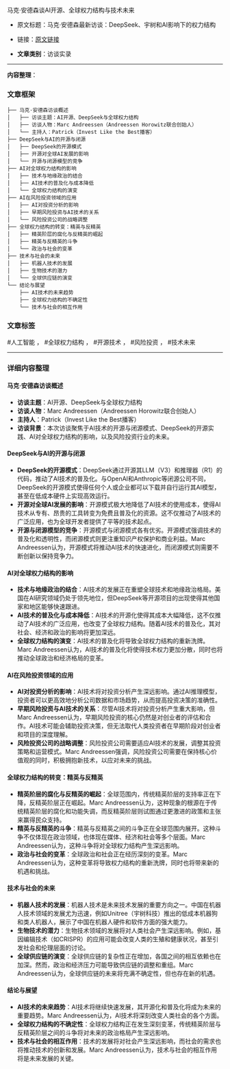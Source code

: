 马克·安德森谈AI开源、全球权力结构与技术未来  
- 原文标题：马克·安德森最新访谈：DeepSeek、宇树和AI影响下的权力结构  
- 链接：[原文链接](https://mp.weixin.qq.com/s/cjYp8bIxuhgvwp7bUuu4vw)  

- **文章类别**：访谈实录  

---

**内容整理**：  

### 文章框架  
```
├── 马克·安德森访谈概述
│   ├── 访谈主题：AI开源、DeepSeek与全球权力结构
│   ├── 访谈人物：Marc Andreessen（Andreessen Horowitz联合创始人）
│   └── 主持人：Patrick（Invest Like the Best播客）
├── DeepSeek与AI的开源与闭源
│   ├── DeepSeek的开源模式
│   ├── 开源对全球AI发展的影响
│   └── 开源与闭源模型的竞争
├── AI对全球权力结构的影响
│   ├── 技术与地缘政治的结合
│   ├── AI技术的普及化与成本降低
│   └── 全球权力结构的演变
├── AI在风险投资领域的应用
│   ├── AI对投资分析的影响
│   ├── 早期风险投资与AI技术的关系
│   └── 风险投资公司的战略调整
├── 全球权力结构的转变：精英与反精英
│   ├── 精英阶层的腐化与反精英的崛起
│   ├── 精英与反精英的斗争
│   └── 政治与社会的变革
├── 技术与社会的未来
│   ├── 机器人技术的发展
│   ├── 生物技术的潜力
│   └── 全球供应链的演变
└── 结论与展望
    ├── AI技术的未来趋势
    ├── 全球权力结构的不确定性
    └── 技术与社会的相互作用
```

### 文章标签  
#人工智能 ， #全球权力结构 ， #开源技术 ， #风险投资 ， #技术未来  

---

### 详细内容整理  

#### 马克·安德森访谈概述  
- **访谈主题**：AI开源、DeepSeek与全球权力结构  
- **访谈人物**：Marc Andreessen（Andreessen Horowitz联合创始人）  
- **主持人**：Patrick（Invest Like the Best播客）  
- **访谈背景**：本次访谈聚焦于AI技术的开源与闭源模式、DeepSeek的开源实践、AI对全球权力结构的影响，以及风险投资行业的未来。  

#### DeepSeek与AI的开源与闭源  
- **DeepSeek的开源模式**：DeepSeek通过开源其LLM（V3）和推理器（R1）的代码，推动了AI技术的普及化。与OpenAI和Anthropic等闭源公司不同，DeepSeek的开源模式使得任何个人或企业都可以下载并自行运行其AI模型，甚至在低成本硬件上实现高效运行。  
- **开源对全球AI发展的影响**：开源模式极大地降低了AI技术的使用成本，使得AI技术从专有、昂贵的工具转变为免费且普及化的资源。这不仅推动了AI技术的广泛应用，也为全球开发者提供了平等的技术起点。  
- **开源与闭源模型的竞争**：开源模式与闭源模式各有优劣。开源模式强调技术的普及化和透明性，而闭源模式则更注重知识产权保护和商业利益。Marc Andreessen认为，开源模式将推动AI技术的快速进化，而闭源模式则需要不断创新以保持竞争力。  

#### AI对全球权力结构的影响  
- **技术与地缘政治的结合**：AI技术的发展正在重塑全球技术和地缘政治格局。美国在AI研究领域仍处于领先地位，但DeepSeek等开源项目的出现使得其他国家和地区能够快速跟进。  
- **AI技术的普及化与成本降低**：AI技术的开源化使得其成本大幅降低，这不仅推动了AI技术的广泛应用，也改变了全球权力结构。随着AI技术的普及化，其对社会、经济和政治的影响将更加深远。  
- **全球权力结构的演变**：AI技术的普及化将导致全球权力结构的重新洗牌。Marc Andreessen认为，AI技术的普及化将使得技术权力更加分散，同时也将推动全球政治和经济格局的变革。  

#### AI在风险投资领域的应用  
- **AI对投资分析的影响**：AI技术将对投资分析产生深远影响。通过AI推理模型，投资者可以更高效地分析公司数据和市场趋势，从而提高投资决策的准确性。  
- **早期风险投资与AI技术的关系**：尽管AI技术将对投资分析产生重大影响，但Marc Andreessen认为，早期风险投资的核心仍然是对创业者的评估和合作。AI技术可能会辅助投资决策，但无法取代人类投资者在早期阶段对创业者和项目的深度理解。  
- **风险投资公司的战略调整**：风险投资公司需要适应AI技术的发展，调整其投资策略和运营模式。Marc Andreessen强调，风险投资公司需要在保持核心价值观的同时，积极拥抱新技术，以应对未来的挑战。  

#### 全球权力结构的转变：精英与反精英  
- **精英阶层的腐化与反精英的崛起**：全球范围内，传统精英阶层的支持率正在下降，反精英阶层正在崛起。Marc Andreessen认为，这种现象的根源在于传统精英阶层的腐化和功能失调，而反精英阶层则试图通过更激进的政策和主张来赢得民众支持。  
- **精英与反精英的斗争**：精英与反精英之间的斗争正在全球范围内展开。这种斗争不仅体现在政治领域，也体现在媒体、经济和社会等多个层面。Marc Andreessen认为，这种斗争将对全球权力结构产生深远影响。  
- **政治与社会的变革**：全球政治和社会正在经历深刻的变革。Marc Andreessen认为，这种变革将导致权力结构的重新洗牌，同时也将带来新的机遇和挑战。  

#### 技术与社会的未来  
- **机器人技术的发展**：机器人技术是未来技术发展的重要方向之一。中国在机器人技术领域的发展尤为迅速，例如Unitree（宇树科技）推出的低成本机器狗和类人机器人，展示了中国在机器人硬件和软件方面的强大能力。  
- **生物技术的潜力**：生物技术领域的发展将对人类社会产生深远影响。例如，基因编辑技术（如CRISPR）的应用可能会改变人类的生殖和健康状况，甚至引发社会和伦理层面的讨论。  
- **全球供应链的演变**：全球供应链的复杂性正在增加，各国之间的相互依赖也在加深。然而，政治和经济压力可能导致供应链的调整和重组。Marc Andreessen认为，全球供应链的未来将充满不确定性，但也存在新的机遇。  

#### 结论与展望  
- **AI技术的未来趋势**：AI技术将继续快速发展，其开源化和普及化将成为未来的重要趋势。Marc Andreessen认为，AI技术将深刻改变人类社会的各个方面。  
- **全球权力结构的不确定性**：全球权力结构正在发生深刻变革，传统精英阶层与反精英阶层之间的斗争将对未来的政治格局产生深远影响。  
- **技术与社会的相互作用**：技术的发展将对社会产生深远影响，而社会的需求也将推动技术的创新和发展。Marc Andreessen认为，技术与社会的相互作用将是未来发展的关键。